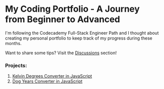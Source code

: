 # My Coding Portfolio - A Journey from Beginner to Advanced

I'm following the Codecademy Full-Stack Engineer Path and I thought about creating my personal portfolio to keep track of my progress during these months.

Want to share some tips? Visit the [Discussions](https://github.com/foresta86/portfolio/discussions) section!

### Projects:

1) [Kelvin Degrees Converter in JavaScript](https://github.com/foresta86/coding-portfolio/blob/main/JavaScript%20-%20Kelvin%20Degrees%20Converter.js)
2) [Dog Years Converter in JavaScript](https://github.com/foresta86/coding-portfolio/blob/main/JavaScript%20-%20Dog%20Years%20Converter.js)
